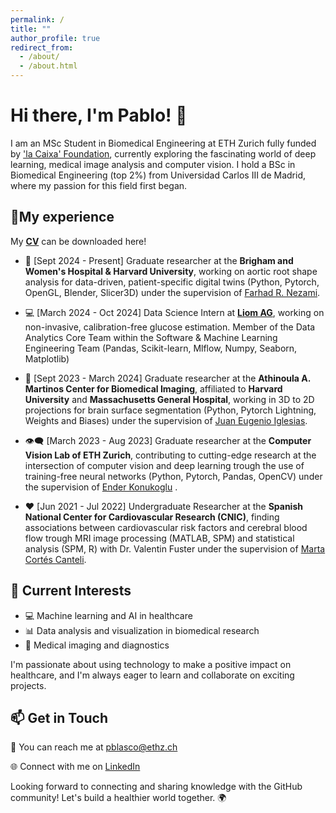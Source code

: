 ```yaml
---
permalink: /
title: ""
author_profile: true
redirect_from: 
  - /about/
  - /about.html
---
```


# Hi there, I'm Pablo! 👋

I am an MSc Student in Biomedical Engineering at ETH Zurich fully funded by ['la Caixa' Foundation](https://becarios.fundacionlacaixa.org/es/pablo-blasco-fernandez-B005814), currently exploring the fascinating world of deep learning, medical image analysis and computer vision. I hold a BSc in Biomedical Engineering (top 2%) from Universidad Carlos III de Madrid, where my passion for this field first began.


## 🧬My experience

My **[CV](files/PabloBlasco_CV_Nov2024.pdf)** can be downloaded here!

- 🏥 [Sept 2024 - Present] Graduate researcher at the **Brigham and Women's Hospital & Harvard University**, working on aortic root shape analysis for data-driven, patient-specific digital twins (Python, Pytorch, OpenGL, Blender, Slicer3D) under the supervision of [Farhad R. Nezami](https://farhad.mit.edu/).

- 💻 [March 2024 - Oct 2024] Data Science Intern at **[Liom AG](https://liom.com/)**, working on non-invasive, calibration-free glucose estimation. Member of the Data Analytics Core Team within the Software & Machine Learning Engineering Team (Pandas, Scikit-learn, Mlflow, Numpy, Seaborn, Matplotlib)

- 🏥 [Sept 2023 - March 2024] Graduate researcher at the **Athinoula A. Martinos Center for Biomedical Imaging**, affiliated to **Harvard University** and **Massachusetts General Hospital**, working in 3D to 2D projections for brain surface segmentation (Python, Pytorch Lightning, Weights and Biases) under the supervision of [Juan Eugenio Iglesias](https://lemon.martinos.org/pi/).

- 👁️‍🗨️ [March 2023 - Aug 2023] Graduate researcher at the **Computer Vision Lab of ETH Zurich**, contributing to cutting-edge research at the intersection of computer vision and deep learning trough the use of training-free neural networks (Python, Pytorch, Pandas, OpenCV) under the supervision of [Ender Konukoglu](https://people.ee.ethz.ch/~kender/index.html) .

- ❤️ [Jun 2021 - Jul 2022] Undergraduate Researcher at the **Spanish National Center for Cardiovascular Research (CNIC)**, finding associations between cardiovascular risk factors and cerebral blood flow trough MRI image processing (MATLAB, SPM) and statistical analysis (SPM, R) with Dr. Valentin Fuster under the supervision of [Marta Cortés Canteli](https://scholar.google.com/citations?user=83Pn7kcAAAAJ&hl=en).

## 🌱 Current Interests

- 💻 Machine learning and AI in healthcare
- 📊 Data analysis and visualization in biomedical research
- 🏥 Medical imaging and diagnostics

I'm passionate about using technology to make a positive impact on healthcare, and I'm always eager to learn and collaborate on exciting projects. 

## 📫 Get in Touch

📧 You can reach me at [pblasco@ethz.ch](mailto:pblasco@ethz.ch)

🌐 Connect with me on [LinkedIn](https://www.linkedin.com/in/pablo-blasco-fernandez/)

Looking forward to connecting and sharing knowledge with the GitHub community! Let's build a healthier world together. 🌍